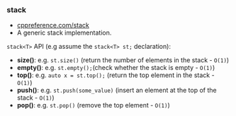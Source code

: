 ### stack
* [cppreference.com/stack](https://en.cppreference.com/w/cpp/container/stack)
* A generic stack implementation.

`stack<T>` API (e.g assume the `stack<T> st;` declaration):
* **size()**: e.g. `st.size()` (return the number of elements in the stack - `O(1)`)
* **empty()**: e.g. `st.empty();`(check whether the stack is empty - `O(1)`)
* **top()**: e.g. `auto x = st.top();` (return the top element in the stack - `O(1)`)
* **push()**: e.g. `st.push(some_value)` (insert an element at the top of the stack - `O(1)`)
* **pop()**: e.g. `st.pop()` (remove the top element - `O(1)`)
